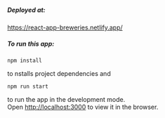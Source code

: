 ##### Deployed at:
https://react-app-breweries.netlify.app/

##### To run this app:

`npm install`

to nstalls project dependencies and

`npm run start`

to run the app in the development mode.\
Open [http://localhost:3000](http://localhost:3000) to view it in the browser.
